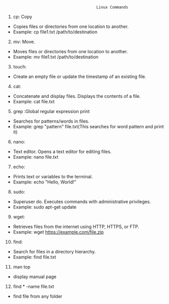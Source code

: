                                             Linux Commands
1. cp:  Copy
* Copies files or directories from one location to another. 
* Example: cp file1.txt /path/to/destination
2. mv: Move.<br/>
* Moves files or directories from one location to another. 
* Example: mv file1.txt /path/to/destination
3. touch:
* Create an empty file or update the timestamp of an existing file.
4. cat:
* Concatenate and display files. Displays the contents of a file.
* Example: cat file.txt
5. grep :Global regular expression print
* Searches for patterns/words in files.
* Example: grep "pattern" file.txt(This searches for word pattern and print it)
6. nano:
* Text editor. Opens a text editor for editing files.
* Example: nano file.txt
7. echo:
* Prints text or variables to the terminal.
* Example: echo "Hello, World!"
8. sudo:
* Superuser do. Executes commands with administrative privileges.
* Example: sudo apt-get update
9. wget:
* Retrieves files from the internet using HTTP, HTTPS, or FTP.
* Example: wget https://example.com/file.zip
10. find:
* Search for files in a directory hierarchy.                 
* Example: find file.txt
11.  man top
* display manual page
12. find * -name file.txt
* find file from any folder
